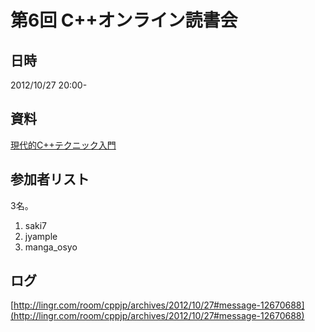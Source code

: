 # 第6回 C++オンライン読書会
## 日時
2012/10/27 20:00-


## 資料
[現代的C++テクニック入門](/cppnow/2012.md#modern-cpp-techniques)


## 参加者リスト
3名。

1. saki7
2. jyample
3. manga_osyo


## ログ
[http://lingr.com/room/cppjp/archives/2012/10/27#message-12670688](http://lingr.com/room/cppjp/archives/2012/10/27#message-12670688)

